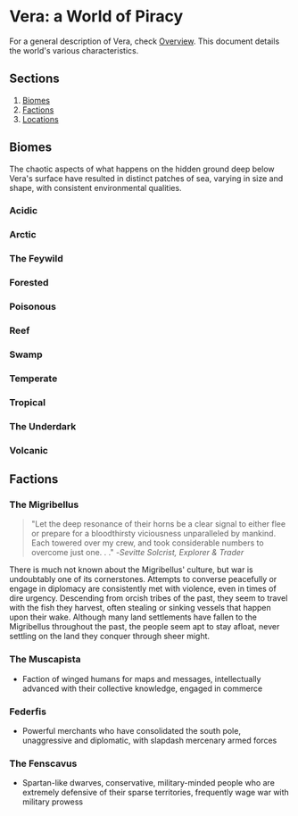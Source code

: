 # Vera: a World of Piracy <a name="world"></a>
For a general description of Vera, check <a href="#overview">Overview</a>. This document details the world's various characteristics.

## Sections 
1. [Biomes](#biomes)
2. [Factions](#factions)
3. [Locations](#locations)

## Biomes <a name="biomes"></a>
The chaotic aspects of what happens on the hidden ground deep below Vera's surface have resulted in distinct patches of sea, varying in size and shape, with consistent environmental qualities.

### Acidic

### Arctic

### The Feywild

### Forested

### Poisonous

### Reef

### Swamp

### Temperate

### Tropical

### The Underdark

### Volcanic

## Factions

### The Migribellus
> "Let the deep resonance of their horns be a clear signal to either flee or prepare for a bloodthirsty viciousness unparalleled by mankind. Each towered over my crew, and took considerable numbers to overcome just one. . ." -*Sevitte Solcrist, Explorer & Trader*

There is much not known about the Migribellus' culture, but war is undoubtably one of its cornerstones. Attempts to converse peacefully or engage in diplomacy are consistently met with violence, even in times of dire urgency. Descending from orcish tribes of the past, they seem to travel with the fish they harvest, often stealing or sinking vessels that happen upon their wake. Although many land settlements have fallen to the Migribellus throughout the past, the people seem apt to stay afloat, never settling on the land they conquer through sheer might.

### The Muscapista
- Faction of winged humans for maps and messages, intellectually advanced with their collective knowledge, engaged in commerce

### Federfis
- Powerful merchants who have consolidated the south pole, unaggressive and diplomatic, with slapdash mercenary armed forces

### The Fenscavus
- Spartan-like dwarves, conservative, military-minded people who are extremely defensive of their sparse territories, frequently wage war with military prowess
